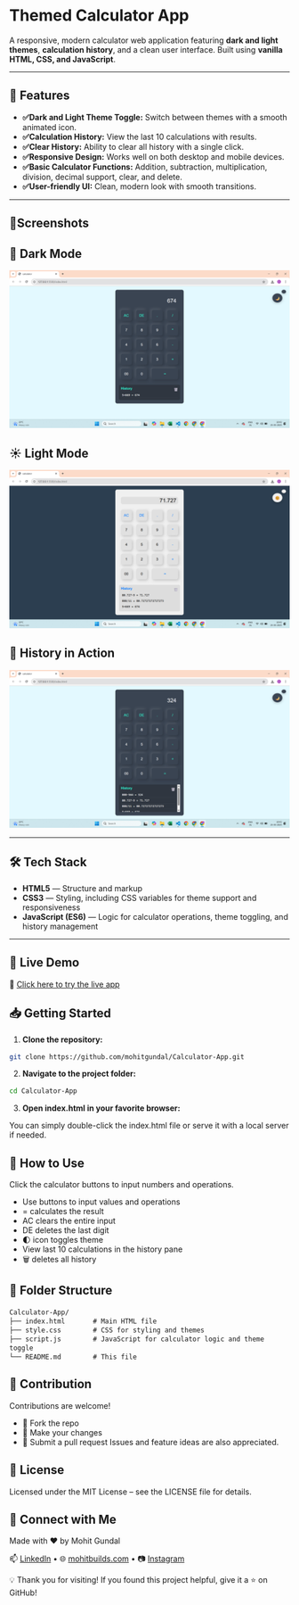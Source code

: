 # Themed Calculator App

A responsive, modern calculator web application featuring **dark and light themes**, **calculation history**, and a clean user interface. Built using **vanilla HTML, CSS, and JavaScript**.

---

## 🚀 Features

- **✅Dark and Light Theme Toggle:** Switch between themes with a smooth animated icon.
- **✅Calculation History:** View the last 10 calculations with results.
- **✅Clear History:** Ability to clear all history with a single click.
- **✅Responsive Design:** Works well on both desktop and mobile devices.
- **✅Basic Calculator Functions:** Addition, subtraction, multiplication, division, decimal support, clear, and delete.
- **✅User-friendly UI:** Clean, modern look with smooth transitions.

---

## 📸Screenshots

## 🌙 Dark Mode
![Calculator ScreenShot 1](Images/Screenshot1.png)

## ☀️ Light Mode
![Calculator ScreenShot 2](Images/Screenshot2.png)

## 🧠 History in Action
![Calculator ScreenShot 3](Images/Screenshot3.png)

---

## 🛠 Tech Stack

- **HTML5** — Structure and markup
- **CSS3** — Styling, including CSS variables for theme support and responsiveness
- **JavaScript (ES6)** — Logic for calculator operations, theme toggling, and history management

---

## 🧪 Live Demo
🔗 [Click here to try the live app](https://mohitgundal.github.io/Calculator-App/)


## 📥 Getting Started

1. **Clone the repository:**

```bash
git clone https://github.com/mohitgundal/Calculator-App.git
```


2. **Navigate to the project folder:**

```bash
cd Calculator-App
```


3. **Open index.html in your favorite browser:**

You can simply double-click the index.html file or serve it with a local server if needed.



## 📘 How to Use
Click the calculator buttons to input numbers and operations.

- Use buttons to input values and operations
- = calculates the result
- AC clears the entire input
- DE deletes the last digit
- 🌓 icon toggles theme
- View last 10 calculations in the history pane
- 🗑️ deletes all history


## 📁 Folder Structure
```plaintext
Calculator-App/
├── index.html       # Main HTML file
├── style.css        # CSS for styling and themes
├── script.js        # JavaScript for calculator logic and theme toggle
└── README.md        # This file
```

## 🤝 Contribution
Contributions are welcome!
- 🍴 Fork the repo
- 🔧 Make your changes
- 📩 Submit a pull request
Issues and feature ideas are also appreciated.

## 📄 License
Licensed under the MIT License – see the LICENSE file for details.


## 👋 Connect with Me
Made with ❤️ by Mohit Gundal

📫 [LinkedIn](https://www.linkedin.com/in/mohitbuilds/) • 🌐 [mohitbuilds.com](https://mohitbuilds.com) • 📷 [Instagram](https://www.instagram.com/_mohitbuilds/)


💡 Thank you for visiting! If you found this project helpful, give it a ⭐ on GitHub!

